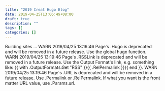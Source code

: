 ```yaml
---
title: "2019 Creat Hugo Blog"
date: 2019-04-25T13:06:49+08:00
draft: true
description: ""
tags: []
categories: []
---
```


<!--more-->
Building sites … WARN 2019/04/25 13:19:46 Page's .Hugo is deprecated and will be removed in a future release. Use the global hugo function.
WARN 2019/04/25 13:19:46 Page's .RSSLink is deprecated and will be removed in a future release. Use the Output Format's link, e.g. something like:
    {{ with .OutputFormats.Get "RSS" }}{{ .RelPermalink }}{{ end }}.
WARN 2019/04/25 13:19:46 Page's .URL is deprecated and will be removed in a future release. Use .Permalink or .RelPermalink. If what you want is the front matter URL value, use .Params.url.
